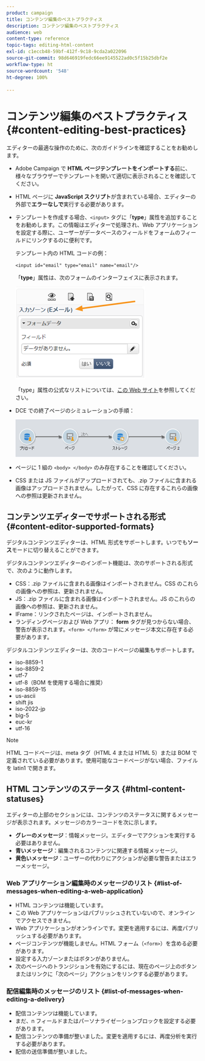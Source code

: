 ```yaml
---
product: campaign
title: コンテンツ編集のベストプラクティス
description: コンテンツ編集のベストプラクティス
audience: web
content-type: reference
topic-tags: editing-html-content
exl-id: c1eccb48-59bf-412f-9c18-9cda2a022096
source-git-commit: 98d646919fedc66ee9145522ad0c5f15b25dbf2e
workflow-type: ht
source-wordcount: '548'
ht-degree: 100%

---
```


# コンテンツ編集のベストプラクティス{#content-editing-best-practices}

エディターの最適な操作のために、次のガイドラインを確認することをお勧めします。

* Adobe Campaign で **HTML ページテンプレートをインポートする**&#x200B;前に、様々なブラウザーでテンプレートを開いて適切に表示されることを確認してください。
* HTML ページに **JavaScript スクリプト**&#x200B;が含まれている場合、エディターの外部で&#x200B;**エラーなしで**&#x200B;実行する必要があります。
* テンプレートを作成する場合、`<input>` タグに「**type**」属性を追加することをお勧めします。この情報はエディターで処理され、Web アプリケーションを設定する際に、ユーザーがデータベースのフィールドをフォームのフィールドにリンクするのに便利です。

   テンプレート内の HTML コードの例：

   ```
   <input id="email" type="email" name="email"/>
   ```

   「**type**」属性は、次のフォームのインターフェイスに表示されます。

   ![](assets/dce_sidebar_inputtypechanges.png)

   「type」属性の公式なリストについては、[この Web サイト](https://www.w3schools.com/tags/att_input_type.asp)を参照してください。

* DCE での終了ページのシミュレーションの手順：

   ![](assets/dce_enchainement.png)

* ページに 1 組の `<body> </body>` のみ存在することを確認してください。
* CSS または JS ファイルがアップロードされても、.zip ファイルに含まれる画像はアップロードされません。したがって、CSS に存在するこれらの画像への参照は更新されません。

## コンテンツエディターでサポートされる形式 {#content-editor-supported-formats}

デジタルコンテンツエディターは、HTML 形式をサポートします。いつでも&#x200B;**ソース**&#x200B;モードに切り替えることができます。

デジタルコンテンツエディターのインポート機能は、次のサポートされる形式で、次のように動作します。

* CSS：.zip ファイルに含まれる画像はインポートされません。CSS のこれらの画像への参照は、更新されません。
* JS：.zip ファイルに含まれる画像はインポートされません。JS のこれらの画像への参照は、更新されません。
* IFrame：リンクされたページは、インポートされません。
* ランディングページおよび Web アプリ： **form** タグが見つからない場合、警告が表示されます。`<form> </form>` が常にメッセージ本文に存在する必要があります。

デジタルコンテンツエディターは、次のコードページの編集もサポートします。

* iso-8859-1
* iso-8859-2
* utf-7
* utf-8（BOM を使用する場合に推奨）
* iso-8859-15
* us-ascii
* shift jis
* iso-2022-jp
* big-5
* euc-kr
* utf-16

>[!NOTE]
>
>HTML コードページは、meta タグ（HTML 4 または HTML 5）または BOM で定義されている必要があります。使用可能なコードページがない場合、ファイルを latin1 で開きます。

## HTML コンテンツのステータス {#html-content-statuses}

エディターの上部のセクションには、コンテンツのステータスに関するメッセージが表示されます。メッセージのカラーコードを次に示します。

* **グレーのメッセージ**：情報メッセージ。エディターでアクションを実行する必要はありません。
* **青いメッセージ**：編集されるコンテンツに関連する情報メッセージ。
* **黄色いメッセージ**：ユーザーの代わりにアクションが必要な警告またはエラーメッセージ。

### Web アプリケーション編集時のメッセージのリスト {#list-of-messages-when-editing-a-web-application}

* HTML コンテンツは機能しています。
* この Web アプリケーションはパブリッシュされていないので、オンラインでアクセスできません。
* Web アプリケーションがオンラインです。変更を適用するには、再度パブリッシュする必要があります。
* ページコンテンツが機能しません。HTML フォーム（`<form>`）を含める必要があります。
* 設定する入力ゾーンまたはボタンがありません。
* 次のページへのトランジションを有効にするには、現在のページ上のボタンまたはリンクに「次のページ」アクションをリンクする必要があります。

### 配信編集時のメッセージのリスト {#list-of-messages-when-editing-a-delivery}

* 配信コンテンツは機能しています。
* まだ、n フィールドまたはパーソナライゼーションブロックを設定する必要があります。
* 配信コンテンツの準備が整いました。変更を適用するには、再度分析を実行する必要があります。
* 配信の送信準備が整いました。
